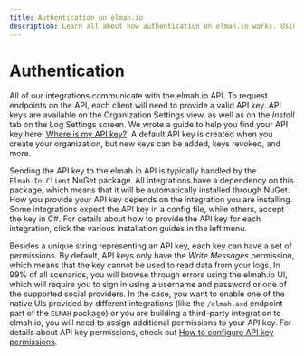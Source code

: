 ```yaml
---
title: Authentication on elmah.io
description: Learn all about how authentication on elmah.io works. Using API keys and permissions you can control log, deployment and log message access.
---
```


# Authentication

All of our integrations communicate with the elmah.io API. To request endpoints on the API, each client will need to provide a valid API key. API keys are available on the Organization Settings view, as well as on the *Install* tab on the Log Settings screen. We wrote a guide to help you find your API key here: [Where is my API key?](where-is-my-api-key.md). A default API key is created when you create your organization, but new keys can be added, keys revoked, and more.

Sending the API key to the elmah.io API is typically handled by the `Elmah.Io.Client` NuGet package. All integrations have a dependency on this package, which means that it will be automatically installed through NuGet. How you provide your API key depends on the integration you are installing. Some integrations expect the API key in a config file, while others, accept the key in C#. For details about how to provide the API key for each integration, click the various installation guides in the left menu.

Besides a unique string representing an API key, each key can have a set of permissions. By default, API keys only have the *Write Messages* permission, which means that the key cannot be used to read data from your logs. In 99% of all scenarios, you will browse through errors using the elmah.io UI, which will require you to sign in using a username and password or one of the supported social providers. In the case, you want to enable one of the native UIs provided by different integrations (like the `/elmah.axd` endpoint part of the `ELMAH` package) or you are building a third-party integration to elmah.io, you will need to assign additional permissions to your API key. For details about API key permissions, check out [How to configure API key permissions](how-to-configure-api-key-permissions.md).